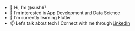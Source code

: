 - 👋 Hi, I’m @sush67
- 👀 I’m interested in App Development and Data Science
- 🌱 I’m currently learning Flutter
- 📫 Let's talk about tech ! Connect with me through [LinkedIn](https://www.linkedin.com/in/sushma-hegde-438826190/)

<!---
sush67/sush67 is a ✨ special ✨ repository because its `README.md` (this file) appears on your GitHub profile.
You can click the Preview link to take a look at your changes.
--->
